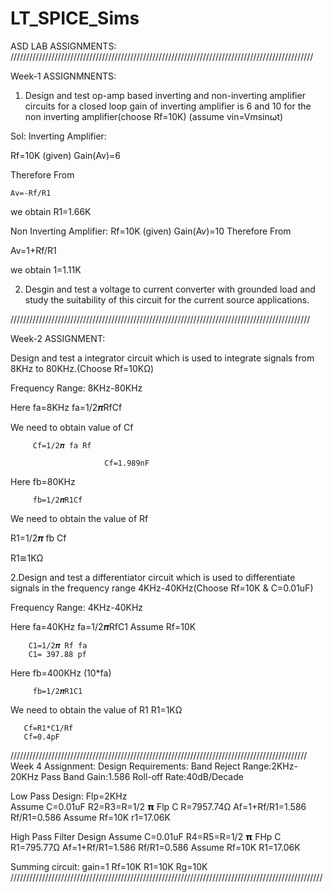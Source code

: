 # LT_SPICE_Sims
ASD LAB ASSIGNMENTS:
////////////////////////////////////////////////////////////////////////////////////////////////

Week-1 ASSIGNMNENTS:
1. Design and test op-amp based inverting and non-inverting amplifier circuits for a closed loop gain of inverting amplifier is 6 and 10 for the non inverting amplifier(choose Rf=10K)
(assume vin=Vmsin⍵t)

Sol:
Inverting Amplifier:

Rf=10K 		(given)
Gain(Av)=6

Therefore From 
	
	Av=-Rf/R1
	
we obtain R1=1.66K



Non Inverting Amplifier:
        Rf=10K                  (given)
	Gain(Av)=10
 Therefore From 
 
 Av=1+Rf/R1 

we obtain 1=1.11K

2. Desgin and test a voltage to current converter with grounded load and study the suitability of this circuit for the current source applications.


///////////////////////////////////////////////////////////////////////////////////////////////

Week-2 ASSIGNMENT:

 Design and test a integrator circuit which is used to integrate signals from 8KHz to 80KHz.(Choose Rf=10KΩ)

Frequency Range: 8KHz-80KHz
	
Here fa=8KHz
  		  fa=1/2𝝅RfCf
		  
 We need to obtain value of Cf
 
		 Cf=1/2𝝅 fa Rf
		 
                         Cf=1.989nF
Here fb=80KHz

   		 fb=1/2𝝅R1Cf
		
We need to obtain the value of Rf  

R1=1/2𝝅 fb Cf

R1≅1KΩ
	
2.Design and test a differentiator circuit  which is used to differentiate signals in the    frequency range 4KHz-40KHz(Choose Rf=10K & C=0.01uF)

Frequency Range: 4KHz-40KHz
	
Here fa=40KHz
  		  fa=1/2𝝅RfC1
Assume Rf=10K

		C1=1/2𝝅 Rf fa
		C1= 397.88 pf

Here fb=400KHz (10*fa) 

   		 fb=1/2𝝅R1C1 
		 
We need to obtain the value of R1
           R1=1KΩ 
	   
	   Cf=R1*C1/Rf
	   Cf=0.4pF
//////////////////////////////////////////////////////////////////////////////////////////////
Week 4 Assignment:
Design Requirements:
Band Reject Range:2KHz-20KHz
Pass Band Gain:1.586
Roll-off Rate:40dB/Decade


Low Pass Design:
Flp=2KHz    
Assume C=0.01uF
R2=R3=R=1/2 𝝿 Flp C
R=7957.74Ω
Af=1+Rf/R1=1.586
	Rf/R1=0.586
Assume Rf=10K
	r1=17.06K
	
	
High Pass Filter Design
Assume C=0.01uF
	R4=R5=R=1/2 𝝿 FHp C
 		R1=795.77Ω
Af=1+Rf/R1=1.586
	Rf/R1=0.586
Assume Rf=10K
	R1=17.06K
	
Summing circuit:
gain=1
Rf=10K       R1=10K             Rg=10K
///////////////////////////////////////////////////////////////////////////////////////////////////
